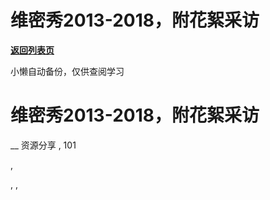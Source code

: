 # 维密秀2013-2018，附花絮采访

[**返回列表页**](/gzh/懒人手册)

小懒自动备份，仅供查阅学习

# 维密秀2013-2018，附花絮采访

__ 资源分享 , 101

,

, ,

